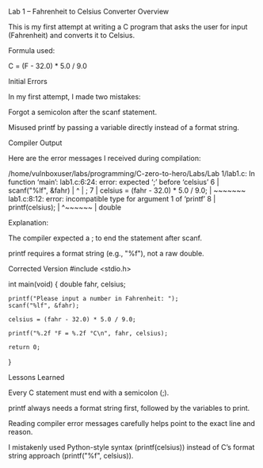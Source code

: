 Lab 1 – Fahrenheit to Celsius Converter
Overview

This is my first attempt at writing a C program that asks the user for input (Fahrenheit) and converts it to Celsius.

Formula used:

C = (F - 32.0) * 5.0 / 9.0

Initial Errors

In my first attempt, I made two mistakes:

Forgot a semicolon after the scanf statement.

Misused printf by passing a variable directly instead of a format string.

Compiler Output

Here are the error messages I received during compilation:

/home/vulnboxuser/labs/programming/C-zero-to-hero/Labs/Lab 1/lab1.c: In function ‘main’:
lab1.c:6:24: error: expected ‘;’ before ‘celsius’
6 | scanf("%lf", &fahr)
  |                        ^
  |                        ;
7 | celsius = (fahr - 32.0) * 5.0 / 9.0;
  | ~~~~~~~
lab1.c:8:12: error: incompatible type for argument 1 of ‘printf’
8 | printf(celsius);
  |        ^~~~~~~
  |        double


Explanation:

The compiler expected a ; to end the statement after scanf.

printf requires a format string (e.g., "%f"), not a raw double.

Corrected Version
#include <stdio.h>

int main(void) {
    double fahr, celsius;

    printf("Please input a number in Fahrenheit: ");
    scanf("%lf", &fahr);

    celsius = (fahr - 32.0) * 5.0 / 9.0;

    printf("%.2f °F = %.2f °C\n", fahr, celsius);

    return 0;
}

Lessons Learned

Every C statement must end with a semicolon (;).

printf always needs a format string first, followed by the variables to print.

Reading compiler error messages carefully helps point to the exact line and reason.

I mistakenly used Python-style syntax (printf(celsius)) instead of C’s format string approach (printf("%f", celsius)).
